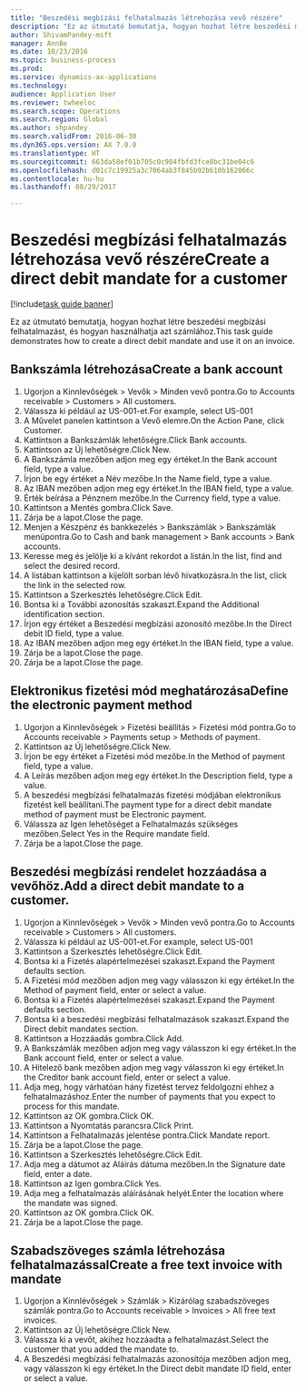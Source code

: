```yaml
--- 
title: "Beszedési megbízási felhatalmazás létrehozása vevő részére"
description: "Ez az útmutató bemutatja, hogyan hozhat létre beszedési megbízási felhatalmazást, és hogyan használhatja azt számlához."
author: ShivamPandey-msft
manager: AnnBe
ms.date: 10/23/2016
ms.topic: business-process
ms.prod: 
ms.service: dynamics-ax-applications
ms.technology: 
audience: Application User
ms.reviewer: twheeloc
ms.search.scope: Operations
ms.search.region: Global
ms.author: shpandey
ms.search.validFrom: 2016-06-30
ms.dyn365.ops.version: AX 7.0.0
ms.translationtype: HT
ms.sourcegitcommit: 663da58ef01b705c0c984fbfd3fce8bc31be04c6
ms.openlocfilehash: d01c7c19925a3c7064ab3f845b92b610b162066c
ms.contentlocale: hu-hu
ms.lasthandoff: 08/29/2017

---
```

# <a name="create-a-direct-debit-mandate-for-a-customer"></a><span data-ttu-id="fceef-103">Beszedési megbízási felhatalmazás létrehozása vevő részére</span><span class="sxs-lookup"><span data-stu-id="fceef-103">Create a direct debit mandate for a customer</span></span>

[!include[task guide banner](../../includes/task-guide-banner.md)]

<span data-ttu-id="fceef-104">Ez az útmutató bemutatja, hogyan hozhat létre beszedési megbízási felhatalmazást, és hogyan használhatja azt számlához.</span><span class="sxs-lookup"><span data-stu-id="fceef-104">This task guide demonstrates how to create a direct debit mandate and use it on an invoice.</span></span>


## <a name="create-a-bank-account"></a><span data-ttu-id="fceef-105">Bankszámla létrehozása</span><span class="sxs-lookup"><span data-stu-id="fceef-105">Create a bank account</span></span>
1. <span data-ttu-id="fceef-106">Ugorjon a Kinnlevőségek > Vevők > Minden vevő pontra.</span><span class="sxs-lookup"><span data-stu-id="fceef-106">Go to Accounts receivable > Customers > All customers.</span></span>
2. <span data-ttu-id="fceef-107">Válassza ki például az US-001-et.</span><span class="sxs-lookup"><span data-stu-id="fceef-107">For example, select US-001</span></span>
3. <span data-ttu-id="fceef-108">A Művelet panelen kattintson a Vevő elemre.</span><span class="sxs-lookup"><span data-stu-id="fceef-108">On the Action Pane, click Customer.</span></span>
4. <span data-ttu-id="fceef-109">Kattintson a Bankszámlák lehetőségre.</span><span class="sxs-lookup"><span data-stu-id="fceef-109">Click Bank accounts.</span></span>
5. <span data-ttu-id="fceef-110">Kattintson az Új lehetőségre.</span><span class="sxs-lookup"><span data-stu-id="fceef-110">Click New.</span></span>
6. <span data-ttu-id="fceef-111">A Bankszámla mezőben adjon meg egy értéket.</span><span class="sxs-lookup"><span data-stu-id="fceef-111">In the Bank account field, type a value.</span></span>
7. <span data-ttu-id="fceef-112">Írjon be egy értéket a Név mezőbe.</span><span class="sxs-lookup"><span data-stu-id="fceef-112">In the Name field, type a value.</span></span>
8. <span data-ttu-id="fceef-113">Az IBAN mezőben adjon meg egy értéket.</span><span class="sxs-lookup"><span data-stu-id="fceef-113">In the IBAN field, type a value.</span></span>
9. <span data-ttu-id="fceef-114">Érték beírása a Pénznem mezőbe.</span><span class="sxs-lookup"><span data-stu-id="fceef-114">In the Currency field, type a value.</span></span>
10. <span data-ttu-id="fceef-115">Kattintson a Mentés gombra.</span><span class="sxs-lookup"><span data-stu-id="fceef-115">Click Save.</span></span>
11. <span data-ttu-id="fceef-116">Zárja be a lapot.</span><span class="sxs-lookup"><span data-stu-id="fceef-116">Close the page.</span></span>
12. <span data-ttu-id="fceef-117">Menjen a Készpénz és bankkezelés > Bankszámlák > Bankszámlák menüpontra.</span><span class="sxs-lookup"><span data-stu-id="fceef-117">Go to Cash and bank management > Bank accounts > Bank accounts.</span></span>
13. <span data-ttu-id="fceef-118">Keresse meg és jelölje ki a kívánt rekordot a listán.</span><span class="sxs-lookup"><span data-stu-id="fceef-118">In the list, find and select the desired record.</span></span>
14. <span data-ttu-id="fceef-119">A listában kattintson a kijelölt sorban lévő hivatkozásra.</span><span class="sxs-lookup"><span data-stu-id="fceef-119">In the list, click the link in the selected row.</span></span>
15. <span data-ttu-id="fceef-120">Kattintson a Szerkesztés lehetőségre.</span><span class="sxs-lookup"><span data-stu-id="fceef-120">Click Edit.</span></span>
16. <span data-ttu-id="fceef-121">Bontsa ki a További azonosítás szakaszt.</span><span class="sxs-lookup"><span data-stu-id="fceef-121">Expand the Additional identification section.</span></span>
17. <span data-ttu-id="fceef-122">Írjon egy értéket a Beszedési megbízási azonosító mezőbe.</span><span class="sxs-lookup"><span data-stu-id="fceef-122">In the Direct debit ID field, type a value.</span></span>
18. <span data-ttu-id="fceef-123">Az IBAN mezőben adjon meg egy értéket.</span><span class="sxs-lookup"><span data-stu-id="fceef-123">In the IBAN field, type a value.</span></span>
19. <span data-ttu-id="fceef-124">Zárja be a lapot.</span><span class="sxs-lookup"><span data-stu-id="fceef-124">Close the page.</span></span>
20. <span data-ttu-id="fceef-125">Zárja be a lapot.</span><span class="sxs-lookup"><span data-stu-id="fceef-125">Close the page.</span></span>

## <a name="define-the-electronic-payment-method"></a><span data-ttu-id="fceef-126">Elektronikus fizetési mód meghatározása</span><span class="sxs-lookup"><span data-stu-id="fceef-126">Define the electronic payment method</span></span>
1. <span data-ttu-id="fceef-127">Ugorjon a Kinnlevőségek > Fizetési beállítás > Fizetési mód pontra.</span><span class="sxs-lookup"><span data-stu-id="fceef-127">Go to Accounts receivable > Payments setup > Methods of payment.</span></span>
2. <span data-ttu-id="fceef-128">Kattintson az Új lehetőségre.</span><span class="sxs-lookup"><span data-stu-id="fceef-128">Click New.</span></span>
3. <span data-ttu-id="fceef-129">Írjon be egy értéket a Fizetési mód mezőbe.</span><span class="sxs-lookup"><span data-stu-id="fceef-129">In the Method of payment field, type a value.</span></span>
4. <span data-ttu-id="fceef-130">A Leírás mezőben adjon meg egy értéket.</span><span class="sxs-lookup"><span data-stu-id="fceef-130">In the Description field, type a value.</span></span>
5. <span data-ttu-id="fceef-131">A beszedési megbízási felhatalmazás fizetési módjában elektronikus fizetést kell beállítani.</span><span class="sxs-lookup"><span data-stu-id="fceef-131">The payment type for a direct debit mandate method of payment must be Electronic payment.</span></span>
6. <span data-ttu-id="fceef-132">Válassza az Igen lehetőséget a Felhatalmazás szükséges mezőben.</span><span class="sxs-lookup"><span data-stu-id="fceef-132">Select Yes in the Require mandate field.</span></span>
7. <span data-ttu-id="fceef-133">Zárja be a lapot.</span><span class="sxs-lookup"><span data-stu-id="fceef-133">Close the page.</span></span>

## <a name="add-a-direct-debit-mandate-to-a-customer"></a><span data-ttu-id="fceef-134">Beszedési megbízási rendelet hozzáadása a vevőhöz.</span><span class="sxs-lookup"><span data-stu-id="fceef-134">Add a direct debit mandate to a customer.</span></span>
1. <span data-ttu-id="fceef-135">Ugorjon a Kinnlevőségek > Vevők > Minden vevő pontra.</span><span class="sxs-lookup"><span data-stu-id="fceef-135">Go to Accounts receivable > Customers > All customers.</span></span>
2. <span data-ttu-id="fceef-136">Válassza ki például az US-001-et.</span><span class="sxs-lookup"><span data-stu-id="fceef-136">For example, select US-001</span></span>
3. <span data-ttu-id="fceef-137">Kattintson a Szerkesztés lehetőségre.</span><span class="sxs-lookup"><span data-stu-id="fceef-137">Click Edit.</span></span>
4. <span data-ttu-id="fceef-138">Bontsa ki a Fizetés alapértelmezései szakaszt.</span><span class="sxs-lookup"><span data-stu-id="fceef-138">Expand the Payment defaults section.</span></span>
5. <span data-ttu-id="fceef-139">A Fizetési mód mezőben adjon meg vagy válasszon ki egy értéket.</span><span class="sxs-lookup"><span data-stu-id="fceef-139">In the Method of payment field, enter or select a value.</span></span>
6. <span data-ttu-id="fceef-140">Bontsa ki a Fizetés alapértelmezései szakaszt.</span><span class="sxs-lookup"><span data-stu-id="fceef-140">Expand the Payment defaults section.</span></span>
7. <span data-ttu-id="fceef-141">Bontsa ki a beszedési megbízási felhatalmazások szakaszt.</span><span class="sxs-lookup"><span data-stu-id="fceef-141">Expand the Direct debit mandates section.</span></span>
8. <span data-ttu-id="fceef-142">Kattintson a Hozzáadás gombra.</span><span class="sxs-lookup"><span data-stu-id="fceef-142">Click Add.</span></span>
9. <span data-ttu-id="fceef-143">A Bankszámlák mezőben adjon meg vagy válasszon ki egy értéket.</span><span class="sxs-lookup"><span data-stu-id="fceef-143">In the Bank account field, enter or select a value.</span></span>
10. <span data-ttu-id="fceef-144">A Hitelező bank mezőben adjon meg vagy válasszon ki egy értéket.</span><span class="sxs-lookup"><span data-stu-id="fceef-144">In the Creditor bank account field, enter or select a value.</span></span>
11. <span data-ttu-id="fceef-145">Adja meg, hogy várhatóan hány fizetést tervez feldolgozni ehhez a felhatalmazáshoz.</span><span class="sxs-lookup"><span data-stu-id="fceef-145">Enter the number of payments that you expect to process for this mandate.</span></span>
12. <span data-ttu-id="fceef-146">Kattintson az OK gombra.</span><span class="sxs-lookup"><span data-stu-id="fceef-146">Click OK.</span></span>
13. <span data-ttu-id="fceef-147">Kattintson a Nyomtatás parancsra.</span><span class="sxs-lookup"><span data-stu-id="fceef-147">Click Print.</span></span>
14. <span data-ttu-id="fceef-148">Kattintson a Felhatalmazás jelentése pontra.</span><span class="sxs-lookup"><span data-stu-id="fceef-148">Click Mandate report.</span></span>
15. <span data-ttu-id="fceef-149">Zárja be a lapot.</span><span class="sxs-lookup"><span data-stu-id="fceef-149">Close the page.</span></span>
16. <span data-ttu-id="fceef-150">Kattintson a Szerkesztés lehetőségre.</span><span class="sxs-lookup"><span data-stu-id="fceef-150">Click Edit.</span></span>
17. <span data-ttu-id="fceef-151">Adja meg a dátumot az Aláírás dátuma mezőben.</span><span class="sxs-lookup"><span data-stu-id="fceef-151">In the Signature date field, enter a date.</span></span>
18. <span data-ttu-id="fceef-152">Kattintson az Igen gombra.</span><span class="sxs-lookup"><span data-stu-id="fceef-152">Click Yes.</span></span>
19. <span data-ttu-id="fceef-153">Adja meg a felhatalmazás aláírásának helyét.</span><span class="sxs-lookup"><span data-stu-id="fceef-153">Enter the location where the mandate was signed.</span></span>
20. <span data-ttu-id="fceef-154">Kattintson az OK gombra.</span><span class="sxs-lookup"><span data-stu-id="fceef-154">Click OK.</span></span>
21. <span data-ttu-id="fceef-155">Zárja be a lapot.</span><span class="sxs-lookup"><span data-stu-id="fceef-155">Close the page.</span></span>

## <a name="create-a-free-text-invoice-with-mandate"></a><span data-ttu-id="fceef-156">Szabadszöveges számla létrehozása felhatalmazással</span><span class="sxs-lookup"><span data-stu-id="fceef-156">Create a free text invoice with mandate</span></span>
1. <span data-ttu-id="fceef-157">Ugorjon a Kinnlévőségek > Számlák > Kizárólag szabadszöveges számlák pontra.</span><span class="sxs-lookup"><span data-stu-id="fceef-157">Go to Accounts receivable > Invoices > All free text invoices.</span></span>
2. <span data-ttu-id="fceef-158">Kattintson az Új lehetőségre.</span><span class="sxs-lookup"><span data-stu-id="fceef-158">Click New.</span></span>
3. <span data-ttu-id="fceef-159">Válassza ki a vevőt, akihez hozzáadta a felhatalmazást.</span><span class="sxs-lookup"><span data-stu-id="fceef-159">Select the customer that you added the mandate to.</span></span>
4. <span data-ttu-id="fceef-160">A Beszedési megbízási felhatalmazás azonosítója mezőben adjon meg, vagy válasszon ki egy értéket.</span><span class="sxs-lookup"><span data-stu-id="fceef-160">In the Direct debit mandate ID field, enter or select a value.</span></span>


